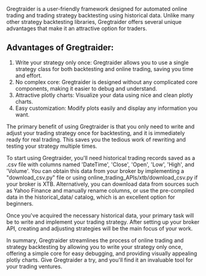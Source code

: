 Gregtraider is a user-friendly framework designed for automated online trading and trading strategy backtesting using historical data. Unlike many other strategy backtesting libraries, Gregtraider offers several unique advantages that make it an attractive option for traders.

## Advantages of Gregtraider:
1. Write your strategy only once: Gregtraider allows you to use a single strategy class for both backtesting and online trading, saving you time and effort.
2. No complex core: Gregtraider is designed without any complicated core components, making it easier to debug and understand.
3. Attractive plotly charts: Visualize your data using nice and clean plotly charts.
4. Easy customization: Modify plots easily and display any information you want.

The primary benefit of using Gregtraider is that you only need to write and adjust your trading strategy once for backtesting, and it is immediately ready for real trading. This saves you the tedious work of rewriting and testing your strategy multiple times.

To start using Gregtraider, you'll need historical trading records saved as a .csv file with columns named 'DateTime', 'Close', 'Open', 'Low', 'High', and 'Volume'. You can obtain this data from your broker by implementing a "download_csv.py" file or using online_trading_APIs/xtb/download_csv.py if your broker is XTB. Alternatively, you can download data from sources such as Yahoo Finance and manually rename columns, or use the pre-compiled data in the historical_data/ catalog, which is an excellent option for beginners.

Once you've acquired the necessary historical data, your primary task will be to write and implement your trading strategy. After setting up your broker API, creating and adjusting strategies will be the main focus of your work.

In summary, Gregtraider streamlines the process of online trading and strategy backtesting by allowing you to write your strategy only once, offering a simple core for easy debugging, and providing visually appealing plotly charts. Give Gregtraider a try, and you'll find it an invaluable tool for your trading ventures.
